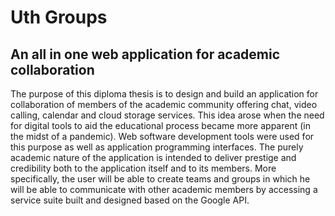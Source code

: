 # Uth Groups
## An all in one web application for academic collaboration


The purpose of this diploma thesis is to design and build an application for collaboration of members of the academic community offering chat, video calling, calendar and cloud storage services. This idea arose when the need for digital tools to aid the educational process became more apparent (in the midst of a pandemic). Web software development tools were used for this purpose as well as application programming interfaces. The purely academic nature of the application is intended to deliver prestige and credibility both to the application itself and to its members. More specifically, the user will be able to create teams and groups in which he will be able to communicate with other academic members by accessing a service suite built and designed based on the Google API.

